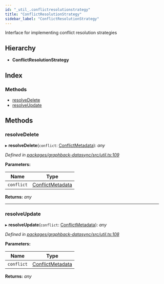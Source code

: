 ```yaml
---
id: "_util_.conflictresolutionstrategy"
title: "ConflictResolutionStrategy"
sidebar_label: "ConflictResolutionStrategy"
---
```


Interface for implementing conflict resolution strategies

## Hierarchy

* **ConflictResolutionStrategy**

## Index

### Methods

* [resolveDelete](_util_.conflictresolutionstrategy.md#resolvedelete)
* [resolveUpdate](_util_.conflictresolutionstrategy.md#resolveupdate)

## Methods

###  resolveDelete

▸ **resolveDelete**(`conflict`: [ConflictMetadata](_util_.conflictmetadata.md)): *any*

*Defined in [packages/graphback-datasync/src/util.ts:109](https://github.com/aerogear/graphback/blob/bc616b51/packages/graphback-datasync/src/util.ts#L109)*

**Parameters:**

Name | Type |
------ | ------ |
`conflict` | [ConflictMetadata](_util_.conflictmetadata.md) |

**Returns:** *any*

___

###  resolveUpdate

▸ **resolveUpdate**(`conflict`: [ConflictMetadata](_util_.conflictmetadata.md)): *any*

*Defined in [packages/graphback-datasync/src/util.ts:108](https://github.com/aerogear/graphback/blob/bc616b51/packages/graphback-datasync/src/util.ts#L108)*

**Parameters:**

Name | Type |
------ | ------ |
`conflict` | [ConflictMetadata](_util_.conflictmetadata.md) |

**Returns:** *any*
